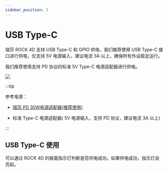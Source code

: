 ```yaml
---
sidebar_position: 3
---
```


# USB Type-C

瑞莎 ROCK 4D 支持 USB Type-C 和 GPIO 供电，我们推荐使用 USB Type-C 接口进行供电，仅支持 5V 电源输入，建议电流 3A 以上，确保所有外设稳定运行。

我们推荐使用支持 PD 协议的标准 5V Type-C 电源适配器进行供电。

<div style={{textAlign: 'center'}}>
  <img src="/img/rock4/4d/rock4d-typec.webp" style={{width: '80%', maxWidth: '1200px'}} />
</div>

:::tip

参考电源：

- [瑞莎 PD 30W电源适配器(推荐使用)](https://radxa.com/products/accessories/power-pd-30w)

- 标准 Type-C 电源适配器( 5V 电源输入，支持 PD 协议，建议电流 3A 以上)

:::

## USB Type-C 使用

可以通过 ROCK 4D 的板载指示灯判断是否供电成功，如果供电成功，指示灯会亮起。
